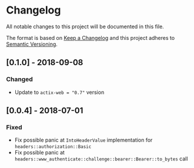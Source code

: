 # Changelog

All notable changes to this project will be documented in this file.

The format is based on [Keep a Changelog](http://keepachangelog.com/en/1.0.0/)
and this project adheres to [Semantic Versioning](http://semver.org/spec/v2.0.0.html).

## [0.1.0] - 2018-09-08
### Changed
 - Update to `actix-web = "0.7"` version

## [0.0.4] - 2018-07-01
### Fixed
 - Fix possible panic at `IntoHeaderValue` implementation for `headers::authorization::Basic`
 - Fix possible panic at `headers::www_authenticate::challenge::bearer::Bearer::to_bytes` call
